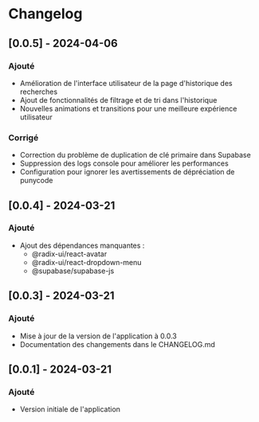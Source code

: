 # Changelog

## [0.0.5] - 2024-04-06

### Ajouté
- Amélioration de l'interface utilisateur de la page d'historique des recherches
- Ajout de fonctionnalités de filtrage et de tri dans l'historique
- Nouvelles animations et transitions pour une meilleure expérience utilisateur

### Corrigé
- Correction du problème de duplication de clé primaire dans Supabase
- Suppression des logs console pour améliorer les performances
- Configuration pour ignorer les avertissements de dépréciation de punycode

## [0.0.4] - 2024-03-21

### Ajouté
- Ajout des dépendances manquantes :
  - @radix-ui/react-avatar
  - @radix-ui/react-dropdown-menu
  - @supabase/supabase-js

## [0.0.3] - 2024-03-21

### Ajouté
- Mise à jour de la version de l'application à 0.0.3
- Documentation des changements dans le CHANGELOG.md

## [0.0.1] - 2024-03-21

### Ajouté
- Version initiale de l'application 